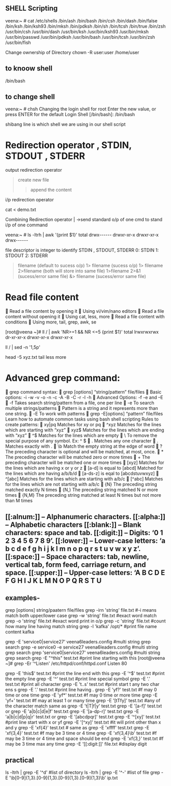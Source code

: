 SHELL Scripting
----------------

veena:~ # cat /etc/shells
/bin/ash
/bin/bash
/bin/csh
/bin/dash
/bin/false
/bin/ksh
/bin/ksh93
/bin/mksh
/bin/pdksh
/bin/sh
/bin/tcsh
/bin/true
/bin/zsh
/usr/bin/csh
/usr/bin/dash
/usr/bin/ksh
/usr/bin/ksh93
/usr/bin/mksh
/usr/bin/passwd
/usr/bin/pdksh
/usr/bin/bash
/usr/bin/tcsh
/usr/bin/zsh
/usr/bin/fish

Change ownership of Directory 
chown -R user:user /home/user

**to knoow shell**
-----------------

/bin/bash

**to change shell**
-----------------
veena:~ # chsh
Changing the login shell for root
Enter the new value, or press ENTER for the default
        Login Shell [/bin/bash]: /bin/bash


shibang line is which shell we are using in our shell script

Redirection operator , STDIN, STDOUT , STDERR
=============================================

output redirection operator
> create new file
>> append the content 

i/p redirection operator
>
cat < demo.txt

Combining Redirection operator
  | ->send standard o/p of one cmd to stand i/p of one command
  
  veena:~ # ls -ltrh | awk '{print $1}'
total
drwx------
drwxr-xr-x
drwxr-xr-x
drwx------

file descriptor is integer to identify STDIN , STDOUT, STDERR
	0: STDIN
	1: STDOUT
	2: STDERR
	
> filename (default to sucess o/p)
1> filename (sucess o/p)
1> filename 2>filename (both will store into same file)
1>filename 2>&1 (sucess/error same file)
&> filename  (sucess/error same file)

Read file content
==================
 Read a file content by opening it
 Using vi/vim/nano editors
 Read a file content without opening it
 Using cat, less, more
 Read a file content with conditions
 Using more, tail, grep, awk, se

[root@veena ~]# ll / | awk 'NR>=1 && NR <=5 {print $1}'
total
lrwxrwxrwx
dr-xr-xr-x
drwxr-xr-x
drwxr-xr-x

ll / | sed -n '1,5p'

head -5 xyz.txt
tail
less
more


Advanced grep command:
======================
 grep command syntax:
 grep [options] “string/pattern” file/files
 Basic options: -i -w -v -o -n -c -A -B -C -r -l -h
 Advanced Options: -f -e and –E
 -f Takes search string/pattern from a file, one per line
 -e To search multiple strings/patterns
 Pattern is a string and it represents more than one string.
 -E To work with patterns
 grep -E[options] “pattern” file/files
Learn how to automate common tasks using bash shell scripting
Rules to create patterns:
 xy|pq Matches for xy or pq
 ^xyz Matches for the lines which are starting with “xyz”
 xyz$ Matches for the lines which are ending with “xyz”
 ^$ Matches for the lines which are empty
 \ To remove the special purpose of any symbol. Ex: \^ \$
 . Matches any one character
 \. Matches exactly with .
 \b Match the empty string at the edge of word
 ? The preceding character is optional and will be matched, at most, once.
 * The preceding character will be matched zero or more times
 + The preceding character will be matched one or more times
 [xyz] Matches for the lines which are having x or y or z
 [a-d] is equal to [abcd] Matched for the lines which are having a/b/b/d
 [a-ds-z] is eqal to [abcdstuvwxyz]
 ^[abc] Matches for the lines which are starting with a/b/c
 [^abc] Matches for the lines which are not starting with a/b/c
 {N} The preceding string matched exactly N times
 {N,} The preceding string matched N or more times
 {N,M} The preceding string matched at least N times but not more than M times

[[:alnum:]] – Alphanumeric characters.
[[:alpha:]] – Alphabetic characters
[[:blank:]] – Blank characters: space and tab.
[[:digit:]] – Digits: ‘0 1 2 3 4 5 6 7 8 9’.
[[:lower:]] – Lower-case letters: ‘a b c d e f g h i j k l m n o p q r s t u v w x y z’.
[[:space:]] – Space characters: tab, newline, vertical tab, form feed, carriage return, and space.
[[:upper:]] – Upper-case letters: ‘A B C D E F G H I J K L M N O P Q R S T U
--------
examples-
--------
grep [options] string/paatern file/files
grep -irn 'string' file.txt #-i means match both upper/lower case
grep -w 'string' file.txt  #exact word match
grep -o 'string' file.txt #exact word print in o/p
grep -c 'string' file.txt #count how many line having match string
grep -l 'kafka' /opt/* #print file name content kafka

grep -E 'service0|service27' veena6leaders.config #multi string grep search
grep -e service0 -e service27 veena6leaders.config #multi string grep search
grep 'service0\|service27' veena6leaders.config #multi string grep search
grep -E "^this" test.txt #print line starting with this
[root@veena ~]# grep -Er '^Listen' /etc/httpd/conf/httpd.conf
Listen 80

grep -E 'this$' test.txt #print the line end with  this 
grep -E '^$' test.txt #print the empty line
grep -E '\^' test.txt #print line special symbol
grep -E '.' test.txt #print  all character
grep -E 't..s' test.txt #print start t any two char ens s 
grep -E '\.' test.txt #print line having .
grep -E 'yf?' test.txt #f may 0 time or one time 
grep -E 'yf*' test.txt #f may 0 time or more  time 
grep -E 'yf+' test.txt #f may at least 1 or many time
grep -E '[tTfy]' test.txt #any of the character match  same as  grep -E 't|T|f|y' test.txt
grep -E '[a-f]' test.txt or  grep -E 'a|b|c|d|e|f' test.txt
grep -E '[a-dp-r]' test.txt   grep -E 'a|b|c|d|p|q|r' test.txt  or  grep -E '[abcdpqr]' test.txt
grep -E '^[xy]' test.txt #print line start with x or yf
grep -E '[^xy]' test.txt #it will print other than x and y
grep -E 'xf{4}' test.txt # same as grep -E 'xffff' test.txt 
grep -E 'xf{3,4}' test.txt #f may be 3 time or 4 time
grep -E 'xf{3,4}\b' test.txt #f may be 3 time or 4 time and space should be end
grep -E 'xf{3,}' test.txt #f may be 3 time max any time 
grep -E '[[:digit:]]' file.txt #display digit 

practical
---------
ls -ltrh | grep -E '^d' #list of directory
ls -ltrh | grep -E '^-' #list of file
grep -E '\b[0-9]{1,3}\.[0-9]{1,3}\.[0-9]{1,3}\.[0-9]{1,3}\b'  ip.txt





